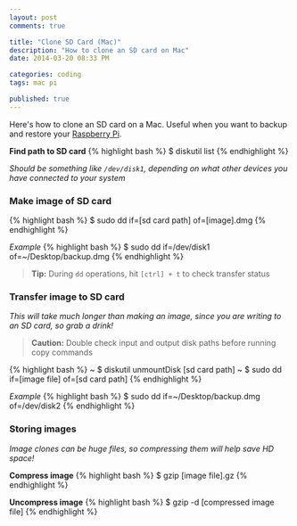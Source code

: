 ```yaml
---
layout: post
comments: true

title: "Clone SD Card (Mac)"
description: "How to clone an SD card on Mac"
date: 2014-03-20 08:33 PM

categories: coding
tags: mac pi

published: true
---
```


Here's how to clone an SD card on a Mac. Useful when you want to backup and restore your [Raspberry Pi](http://www.raspberrypi.org/).

**Find path to SD card**
{% highlight bash %}
$ diskutil list
{% endhighlight %}

_Should be something like `/dev/disk1`, depending on what other devices you have connected to your system_


### Make image of SD card

{% highlight bash %}
$ sudo dd if=[sd card path] of=[image].dmg
{% endhighlight %}

_Example_
{% highlight bash %}
$ sudo dd if=/dev/disk1 of=~/Desktop/backup.dmg
{% endhighlight %}

> **Tip:** During `dd` operations, hit `[ctrl] + t` to check transfer status


### Transfer image to SD card

_This will take much longer than making an image, since you are writing to an SD card, so grab a drink!_

> **Caution:** Double check input and output disk paths before running copy commands

{% highlight bash %}
~ $ diskutil unmountDisk [sd card path]
~ $ sudo dd if=[image file] of=[sd card path]
{% endhighlight %}

_Example_
{% highlight bash %}
$ sudo dd if=~/Desktop/backup.dmg of=/dev/disk2
{% endhighlight %}


### Storing images

_Image clones can be huge files, so compressing them will help save HD space!_

**Compress image**
{% highlight bash %}
$ gzip [image file].gz
{% endhighlight %}

**Uncompress image**
{% highlight bash %}
$ gzip -d [compressed image file]
{% endhighlight %}

